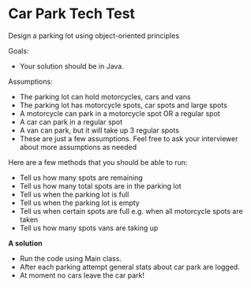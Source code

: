 # Car Park Tech Test #

Design a parking lot using object-oriented principles

Goals:
- Your solution should be in Java.

Assumptions:
- The parking lot can hold motorcycles, cars and vans
- The parking lot has motorcycle spots, car spots and large spots
- A motorcycle can park in a motorcycle spot OR a regular spot
- A car can park in a regular spot
- A van can park, but it will take up 3 regular spots
- These are just a few assumptions. Feel free to ask your interviewer about more assumptions as needed

Here are a few methods that you should be able to run:
- Tell us how many spots are remaining
- Tell us how many total spots are in the parking lot
- Tell us when the parking lot is full
- Tell us when the parking lot is empty
- Tell us when certain spots are full e.g. when all motorcycle spots are taken
- Tell us how many spots vans are taking up


**A solution**

- Run the code using Main class.
- After each parking attempt general stats about car park are logged.
- At moment no cars leave the car park!
